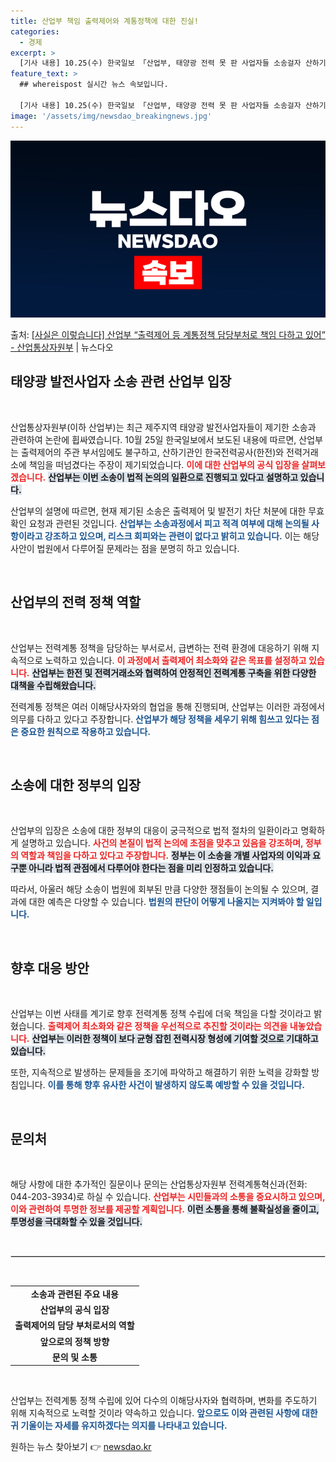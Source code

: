 ```yaml
---
title: 산업부 책임 출력제어와 계통정책에 대한 진실!
categories:
  - 경제
excerpt: >
  [기사 내용] 10.25(수) 한국일보 「산업부, 태양광 전력 못 판 사업자들 소송걸자 산하기관에 책임 떠넘…
feature_text: >
  ## whereispost 실시간 뉴스 속보입니다.

  [기사 내용] 10.25(수) 한국일보 「산업부, 태양광 전력 못 판 사업자들 소송걸자 산하기관에 책임 떠넘…
image: '/assets/img/newsdao_breakingnews.jpg'
---
```


![뉴스다오 속보](/assets/img/newsdao_breakingnews.jpg)

<p>출처: <a href="https://newsdao.kr/2316" rel="dofollow">[사실은 이렇습니다] 산업부 “출력제어 등 계통정책 담당부처로 책임 다하고 있어” - 산업통상자원부</a> | 뉴스다오</p>

<h2 data-ke-size="size26">태양광 발전사업자 소송 관련 산업부 입장</h2>

<p data-ke-size="size16">&nbsp;</p>

산업통상자원부(이하 산업부)는 최근 제주지역 태양광 발전사업자들이 제기한 소송과 관련하여 논란에 휩싸였습니다. 10월 25일 한국일보에서 보도된 내용에 따르면, 산업부는 출력제어의 주관 부서임에도 불구하고, 산하기관인 한국전력공사(한전)와 전력거래소에 책임을 떠넘겼다는 주장이 제기되었습니다. <b><span style="color: #ee2323;">이에 대한 산업부의 공식 입장을 살펴보겠습니다.</span></b> <b><span style="background-color: #21538527;">산업부는 이번 소송이 법적 논의의 일환으로 진행되고 있다고 설명하고 있습니다.</span></b>

산업부의 설명에 따르면, 현재 제기된 소송은 출력제어 및 발전기 차단 처분에 대한 무효확인 요청과 관련된 것입니다. <b><span style="color: #1a5490;">산업부는 소송과정에서 피고 적격 여부에 대해 논의될 사항이라고 강조하고 있으며, 리스크 회피와는 관련이 없다고 밝히고 있습니다.</span></b>  이는 해당 사안이 법원에서 다루어질 문제라는 점을 분명히 하고 있습니다. 

<p data-ke-size="size16">&nbsp;</p>

<h2 data-ke-size="size26">산업부의 전력 정책 역할</h2>

<p data-ke-size="size16">&nbsp;</p>

산업부는 전력계통 정책을 담당하는 부서로서, 급변하는 전력 환경에 대응하기 위해 지속적으로 노력하고 있습니다. <b><span style="color: #ee2323;">이 과정에서 출력제어 최소화와 같은 목표를 설정하고 있습니다.</span></b> <b><span style="background-color: #21538527;">산업부는 한전 및 전력거래소와 협력하여 안정적인 전력계통 구축을 위한 다양한 대책을 수립해왔습니다.</span></b> 

전력계통 정책은 여러 이해당사자와의 협업을 통해 진행되며, 산업부는 이러한 과정에서 의무를 다하고 있다고 주장합니다. <b><span style="color: #1a5490;">산업부가 해당 정책을 세우기 위해 힘쓰고 있다는 점은 중요한 원칙으로 작용하고 있습니다.</span></b>

<p data-ke-size="size16">&nbsp;</p>

<h2 data-ke-size="size26">소송에 대한 정부의 입장</h2>

<p data-ke-size="size16">&nbsp;</p>

산업부의 입장은 소송에 대한 정부의 대응이 궁극적으로 법적 절차의 일환이라고 명확하게 설명하고 있습니다. <b><span style="color: #ee2323;">사건의 본질이 법적 논의에 초점을 맞추고 있음을 강조하며, 정부의 역할과 책임을 다하고 있다고 주장합니다.</span></b> <b><span style="background-color: #21538527;">정부는 이 소송을 개별 사업자의 이익과 요구뿐 아니라 법적 관점에서 다루어야 한다는 점을 미리 인정하고 있습니다.</span></b>

따라서, 아울러 해당 소송이 법원에 회부된 만큼 다양한 쟁점들이 논의될 수 있으며, 결과에 대한 예측은 다양할 수 있습니다. <b><span style="color: #1a5490;">법원의 판단이 어떻게 나올지는 지켜봐야 할 일입니다.</span></b>

<p data-ke-size="size16">&nbsp;</p>

<h2 data-ke-size="size26">향후 대응 방안</h2>

<p data-ke-size="size16">&nbsp;</p>

산업부는 이번 사태를 계기로 향후 전력계통 정책 수립에 더욱 책임을 다할 것이라고 밝혔습니다. <b><span style="color: #ee2323;">출력제어 최소화와 같은 정책을 우선적으로 추진할 것이라는 의견을 내놓았습니다.</span></b> <b><span style="background-color: #21538527;">산업부는 이러한 정책이 보다 균형 잡힌 전력시장 형성에 기여할 것으로 기대하고 있습니다.</span></b>

또한, 지속적으로 발생하는 문제들을 조기에 파악하고 해결하기 위한 노력을 강화할 방침입니다. <b><span style="color: #1a5490;">이를 통해 향후 유사한 사건이 발생하지 않도록 예방할 수 있을 것입니다.</span></b>

<p data-ke-size="size16">&nbsp;</p>

<h2 data-ke-size="size26">문의처</h2>

<p data-ke-size="size16">&nbsp;</p>

해당 사항에 대한 추가적인 질문이나 문의는 산업통상자원부 전력계통혁신과(전화: 044-203-3934)로 하실 수 있습니다. <b><span style="color: #ee2323;">산업부는 시민들과의 소통을 중요시하고 있으며, 이와 관련하여 투명한 정보를 제공할 계획입니다.</span></b> <b><span style="background-color: #21538527;">이런 소통을 통해 불확실성을 줄이고, 투명성을 극대화할 수 있을 것입니다.</span></b>

<p data-ke-size="size16">&nbsp;</p>

<hr style="border: 1px solid #dddddd;">

<p data-ke-size="size16">&nbsp;</p>

<table style="width: 100%;">
    <tr>
        <td style="text-align: center; height: 17px;"><b>소송과 관련된 주요 내용</b></td>
    </tr>
    <tr>
        <td style="text-align: center; height: 17px;"><b>산업부의 공식 입장</b></td>
    </tr>
    <tr>
        <td style="text-align: center; height: 17px;"><b>출력제어의 담당 부처로서의 역할</b></td>
    </tr>
    <tr>
        <td style="text-align: center; height: 17px;"><b>앞으로의 정책 방향</b></td>
    </tr>
    <tr>
        <td style="text-align: center; height: 17px;"><b>문의 및 소통</b></td>
    </tr>
</table>

<p data-ke-size="size16">&nbsp;</p>

산업부는 전력계통 정책 수립에 있어 다수의 이해당사자와 협력하며, 변화를 주도하기 위해 지속적으로 노력할 것이라 약속하고 있습니다. <b><span style="color: #1a5490;">앞으로도 이와 관련된 사항에 대한 귀 기울이는 자세를 유지하겠다는 의지를 나타내고 있습니다.</span></b> 

원하는 뉴스 찾아보기 👉 <a href="https://newsdao.kr" rel="dofollow">newsdao.kr</a>


